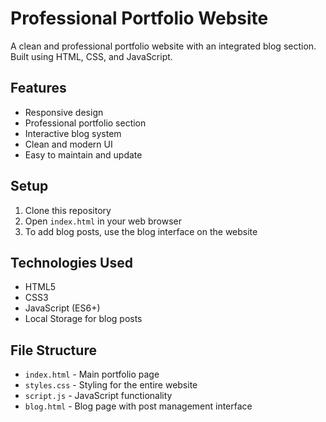 # Professional Portfolio Website

A clean and professional portfolio website with an integrated blog section. Built using HTML, CSS, and JavaScript.

## Features
- Responsive design
- Professional portfolio section
- Interactive blog system
- Clean and modern UI
- Easy to maintain and update

## Setup
1. Clone this repository
2. Open `index.html` in your web browser
3. To add blog posts, use the blog interface on the website

## Technologies Used
- HTML5
- CSS3
- JavaScript (ES6+)
- Local Storage for blog posts

## File Structure
- `index.html` - Main portfolio page
- `styles.css` - Styling for the entire website
- `script.js` - JavaScript functionality
- `blog.html` - Blog page with post management interface 